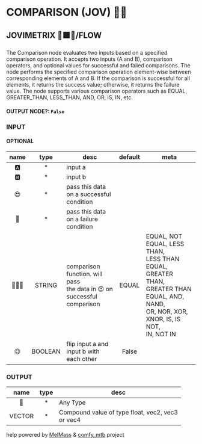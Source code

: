 # COMPARISON (JOV) 🕵🏽

## JOVIMETRIX 🔺🟩🔵/FLOW

The Comparison node evaluates two inputs based on a specified comparison operation. It accepts two inputs (A and B), comparison operators, and optional values for successful and failed comparisons. The node performs the specified comparison operation element-wise between corresponding elements of A and B. If the comparison is successful for all elements, it returns the success value; otherwise, it returns the failure value. The node supports various comparison operators such as EQUAL, GREATER_THAN, LESS_THAN, AND, OR, IS, IN, etc.

#### OUTPUT NODE?: `False`

### INPUT

#### OPTIONAL

name | type | desc | default | meta
:---:|:---:|---|:---:|---
🅰️ | * | input a |  | 
🅱️ | * | input b |  | 
😍 | * | pass this data on a successful<br>condition |  | 
🥵 | * | pass this data on a failure<br>condition |  | 
🕵🏽‍♀️ | STRING | comparison function. will pass<br>the data in 😍 on successful<br>comparison | EQUAL | EQUAL, NOT EQUAL, LESS THAN,<br>LESS THAN EQUAL, GREATER THAN,<br>GREATER THAN EQUAL, AND, NAND,<br>OR, NOR, XOR, XNOR, IS, IS NOT,<br>IN, NOT IN
🙃 | BOOLEAN | flip input a and input b with<br>each other | False | 

### OUTPUT

name | type | desc
:---:|:---:|---
🔮 | * | Any Type 
VECTOR | * | Compound value of type float, vec2, vec3<br>or vec4 

help powered by [MelMass](https://github.com/melMass) & [comfy_mtb](https://github.com/melMass/comfy_mtb) project